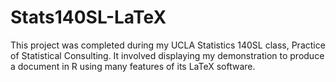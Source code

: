 # Stats140SL-LaTeX

This project was completed during my UCLA Statistics 140SL class, Practice of Statistical Consulting. It involved displaying my demonstration to produce a document in R using many features of its LaTeX software. 
